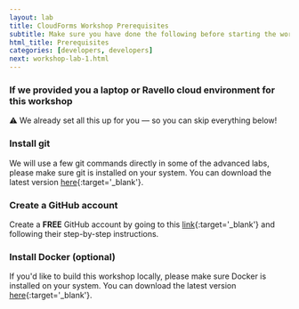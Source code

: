```yaml
---
layout: lab
title: CloudForms Workshop Prerequisites
subtitle: Make sure you have done the following before starting the workshop labs
html_title: Prerequisites
categories: [developers, developers]
next: workshop-lab-1.html
---
```


### If we provided you a laptop or Ravello cloud environment for this workshop
:warning: We already set all this up for you — so you can skip everything below!


### Install git
We will use a few git commands directly in some of the advanced labs, please make sure git is installed on your system. You can download the latest version [here][1]{:target='_blank'}.

### Create a GitHub account
Create a **FREE** GitHub account by going to this [link][2]{:target='_blank'} and following their step-by-step instructions.

### Install Docker (optional)
If you'd like to build this workshop locally, please make sure Docker is installed on your system. You can download the latest version [here][3]{:target='_blank'}.

[1]: http://git-scm.com/downloads
[2]: https://github.com/join?source=header-home
[3]: https://docs.docker.com/engine/installation/

